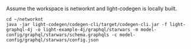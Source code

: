 Assume the workspace is networknt and light-codegen is locally built. 

```
cd ~/networknt
java -jar light-codegen/codegen-cli/target/codegen-cli.jar -f light-graphql-4j -o light-example-4j/graphql/starwars -m model-config/graphql/starwars/schema.graphqls -c model-config/graphql/starwars/config.json
```
